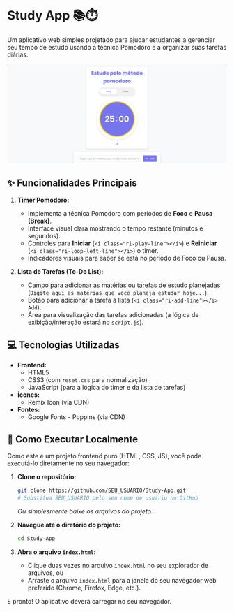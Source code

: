 # Study App 📚⏱️

Um aplicativo web simples projetado para ajudar estudantes a gerenciar seu tempo de estudo usando a técnica Pomodoro e a organizar suas tarefas diárias.

![Study App Screenshot](/src/image/image.png)

## ✨ Funcionalidades Principais

1.  **Timer Pomodoro:**
    *   Implementa a técnica Pomodoro com períodos de **Foco** e **Pausa (Break)**.
    *   Interface visual clara mostrando o tempo restante (minutos e segundos).
    *   Controles para **Iniciar** (`<i class="ri-play-line"></i>`) e **Reiniciar** (`<i class="ri-loop-left-line"></i>`) o timer.
    *   Indicadores visuais para saber se está no período de Foco ou Pausa.

2.  **Lista de Tarefas (To-Do List):**
    *   Campo para adicionar as matérias ou tarefas de estudo planejadas (`Digite aqui as matérias que você planeja estudar hoje...`).
    *   Botão para adicionar a tarefa à lista (`<i class="ri-add-line"></i> Add`).
    *   Área para visualização das tarefas adicionadas (a lógica de exibição/interação estará no `script.js`).

## 💻 Tecnologias Utilizadas

*   **Frontend:**
    *   HTML5
    *   CSS3 (com `reset.css` para normalização)
    *   JavaScript (para a lógica do timer e da lista de tarefas)
*   **Ícones:**
    *   Remix Icon (via CDN)
*   **Fontes:**
    *   Google Fonts - Poppins (via CDN)

## 🚀 Como Executar Localmente

Como este é um projeto frontend puro (HTML, CSS, JS), você pode executá-lo diretamente no seu navegador:

1.  **Clone o repositório:**
    ```bash
    git clone https://github.com/SEU_USUARIO/Study-App.git
    # Substitua SEU_USUARIO pelo seu nome de usuário no GitHub
    ```
    *Ou simplesmente baixe os arquivos do projeto.*

2.  **Navegue até o diretório do projeto:**
    ```bash
    cd Study-App
    ```

3.  **Abra o arquivo `index.html`:**
    *   Clique duas vezes no arquivo `index.html` no seu explorador de arquivos, ou
    *   Arraste o arquivo `index.html` para a janela do seu navegador web preferido (Chrome, Firefox, Edge, etc.).

E pronto! O aplicativo deverá carregar no seu navegador.

